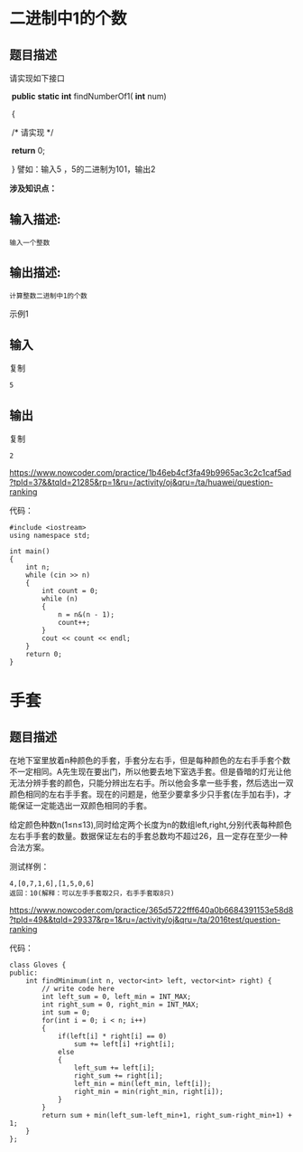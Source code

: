 # 二进制中1的个数

## 题目描述

请实现如下接口

​     **public**   **static**   **int**  findNumberOf1( **int** num)

​    {

​         /*  请实现  */

​         **return**  0;

​    } 譬如：输入5 ，5的二进制为101，输出2

 

**涉及知识点：**

## 输入描述:

```
输入一个整数
```

## 输出描述:

```
计算整数二进制中1的个数
```

示例1

## 输入

复制

```
5
```

## 输出

复制

```
2
```

https://www.nowcoder.com/practice/1b46eb4cf3fa49b9965ac3c2c1caf5ad?tpId=37&&tqId=21285&rp=1&ru=/activity/oj&qru=/ta/huawei/question-ranking

代码：

```
#include <iostream>
using namespace std;

int main()
{
	int n;
	while (cin >> n)
	{
		int count = 0;
		while (n)
		{
			n = n&(n - 1);
			count++;
		}
		cout << count << endl;
	}
	return 0;
}
```

# 手套

## 题目描述

在地下室里放着n种颜色的手套，手套分左右手，但是每种颜色的左右手手套个数不一定相同。A先生现在要出门，所以他要去地下室选手套。但是昏暗的灯光让他无法分辨手套的颜色，只能分辨出左右手。所以他会多拿一些手套，然后选出一双颜色相同的左右手手套。现在的问题是，他至少要拿多少只手套(左手加右手)，才能保证一定能选出一双颜色相同的手套。

给定颜色种数n(1≤n≤13),同时给定两个长度为n的数组left,right,分别代表每种颜色左右手手套的数量。数据保证左右的手套总数均不超过26，且一定存在至少一种合法方案。

测试样例：

```
4,[0,7,1,6],[1,5,0,6]
返回：10(解释：可以左手手套取2只，右手手套取8只)
```

<https://www.nowcoder.com/practice/365d5722fff640a0b6684391153e58d8?tpId=49&&tqId=29337&rp=1&ru=/activity/oj&qru=/ta/2016test/question-ranking>

代码：

```
class Gloves {
public:
    int findMinimum(int n, vector<int> left, vector<int> right) {
        // write code here
        int left_sum = 0, left_min = INT_MAX;
        int right_sum = 0, right_min = INT_MAX;
        int sum = 0;
        for(int i = 0; i < n; i++)
        {
            if(left[i] * right[i] == 0)
                sum += left[i] +right[i];
            else
            {
                left_sum += left[i];
                right_sum += right[i];
                left_min = min(left_min, left[i]);
                right_min = min(right_min, right[i]);
            }
        }
        return sum + min(left_sum-left_min+1, right_sum-right_min+1) + 1;
    }
};
```

